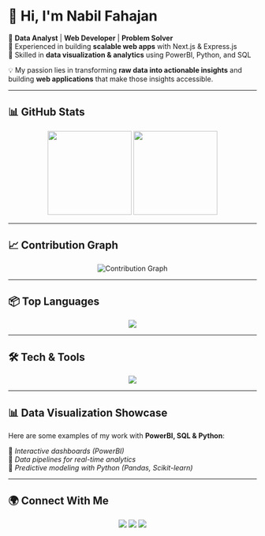 # 👋 Hi, I'm Nabil Fahajan  

🔹 **Data Analyst** | **Web Developer** | **Problem Solver**  
🔹 Experienced in building **scalable web apps** with Next.js & Express.js  
🔹 Skilled in **data visualization & analytics** using PowerBI, Python, and SQL  

💡 My passion lies in transforming **raw data into actionable insights** and building **web applications** that make those insights accessible.  

---

## 📊 GitHub Stats  

<p align="center">
  <img src="https://github-readme-stats.vercel.app/api?username=nfahajan&show_icons=true&theme=tokyonight" height="170" />
  <img src="https://github-readme-streak-stats.herokuapp.com/?user=nfahajan&theme=tokyonight" height="170" />
</p>

---

## 📈 Contribution Graph  

<p align="center">
  <img src="https://github-readme-activity-graph.vercel.app/graph?username=nfahajan&theme=react-dark" alt="Contribution Graph"/>
</p>

---

## 📦 Top Languages  

<p align="center">
  <img src="https://github-readme-stats.vercel.app/api/top-langs/?username=nfahajan&layout=compact&theme=tokyonight" />
</p>

---

## 🛠️ Tech & Tools  

<p align="center">
  <img src="https://skillicons.dev/icons?i=nextjs,express,nodejs,python,sqlite,postgresql,mongodb,ts,js,powerbi,git,linux,docker" />
</p>

---

## 📊 Data Visualization Showcase  

Here are some examples of my work with **PowerBI, SQL & Python**:  

📌 *Interactive dashboards (PowerBI)*  
📌 *Data pipelines for real-time analytics*  
📌 *Predictive modeling with Python (Pandas, Scikit-learn)*  

---

## 🌍 Connect With Me  

<p align="center">
  <a href="https://linkedin.com/in/YOUR_LINKEDIN"><img src="https://img.shields.io/badge/LinkedIn-blue?logo=linkedin&logoColor=white"/></a>
  <a href="mailto:YOUR_EMAIL"><img src="https://img.shields.io/badge/Email-D14836?logo=gmail&logoColor=white"/></a>
  <a href="https://twitter.com/YOUR_TWITTER"><img src="https://img.shields.io/badge/Twitter-%231DA1F2.svg?logo=twitter&logoColor=white"/></a>
</p>

